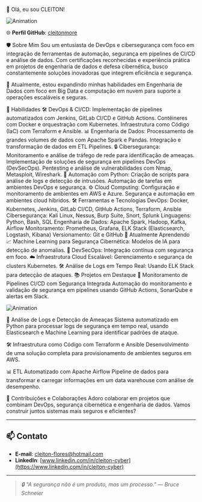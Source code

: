 👋 Olá, eu sou CLEITON!

![Animation](https://camo.githubusercontent.com/f57eb2aa99b4e4693b65c62a0b6730378da995edc50e4c3c3a3eb5e546db0e47/68747470733a2f2f63646e2e6661756e2e6465762f70726f642f6d656469612f7075626c69632f6f726967696e616c5f696d616765732f6465764f70732d636c6f75642d6e61746976652e676966)

🌐 **Perfil GitHub**: [cleitonmore](https://github.com/cleitonmore)


🛡️ Sobre Mim
Sou um entusiasta de DevOps e cibersegurança com foco em integração de ferramentas de automação, segurança em pipelines de CI/CD e análise de dados. Com certificações reconhecidas e experiência prática em projetos de engenharia de dados e defesa cibernética, busco constantemente soluções inovadoras que integrem eficiência e segurança.

📘 Atualmente, estou expandindo minhas habilidades em Engenharia de Dados com foco em Big Data e computação em nuvem para suporte a operações escaláveis e seguras.

🚀 Habilidades
🛠️ DevOps & CI/CD:
Implementação de pipelines automatizados com Jenkins, GitLab CI/CD e GitHub Actions.
Contêineres com Docker e orquestração com Kubernetes.
Infraestrutura como Código (IaC) com Terraform e Ansible.
📊 Engenharia de Dados:
Processamento de grandes volumes de dados com Apache Spark e Pandas.
Integração e transformação de dados em ETL Pipelines.
🔒 Cibersegurança:
Monitoramento e análise de tráfego de rede para identificação de ameaças.
Implementação de soluções de segurança em pipelines DevOps (DevSecOps).
Pentesting e análise de vulnerabilidades com Nmap, Metasploit, Wireshark.
🤖 Automação com Python:
Criação de scripts para análise de logs e detecção de intrusões.
Automação de tarefas em ambientes DevOps e segurança.
⚙️ Cloud Computing:
Configuração e monitoramento de ambientes em AWS e Azure.
Segurança e automação em ambientes cloud híbridos.
🛠️ Ferramentas e Tecnologias
DevOps: Docker, Kubernetes, Jenkins, GitLab CI/CD, GitHub Actions, Terraform, Ansible
Cibersegurança: Kali Linux, Nessus, Burp Suite, Snort, Splunk
Linguagens: Python, Bash, SQL
Engenharia de Dados: Apache Spark, Hadoop, Kafka, Airflow
Monitoramento: Prometheus, Grafana, ELK Stack (Elasticsearch, Logstash, Kibana)
Versionamento: Git e GitHub
🧠 Atualmente Aprendendo
📈 Machine Learning para Segurança Cibernética: Modelos de IA para detecção de anomalias.
🔧 DevSecOps: Integração contínua com segurança em foco.
☁️ Infraestrutura Cloud Escalável: Gerenciamento e segurança de clusters Kubernetes.
🛠️ Análise de Logs em Tempo Real: Usando ELK Stack para detecção de ataques.
📚 Projetos em Destaque
🚀 Monitoramento de Pipelines CI/CD com Segurança Integrada
Automação do monitoramento e validação de segurança em pipelines usando GitHub Actions, SonarQube e alertas em Slack.

![Animation](https://appinventiv.com/wp-content/uploads/2024/05/hh.gif)



🔄 Análise de Logs e Detecção de Ameaças
Sistema automatizado em Python para processar logs de segurança em tempo real, usando Elasticsearch e Machine Learning para identificar padrões de ataque.

🛠️ Infraestrutura como Código com Terraform e Ansible
Desenvolvimento de uma solução completa para provisionamento de ambientes seguros em AWS.

📊 ETL Automatizado com Apache Airflow
Pipeline de dados para transformar e carregar informações em um data warehouse com análise de desempenho.

🤝 Contribuições e Colaborações
Adoro colaborar em projetos que combinam DevOps, segurança cibernética e engenharia de dados. Vamos construir juntos sistemas mais seguros e eficientes?


---

## 📫 Contato
- **E-mail**: cleiton-flores@hotmail.com 
- **LinkedIn**: [www.linkedin.com/in/cleiton-cyber](https://www.linkedin.com/in/cleiton-cyber)

---

> *🔒 "A segurança não é um produto, mas um processo." — Bruce Schneier*


